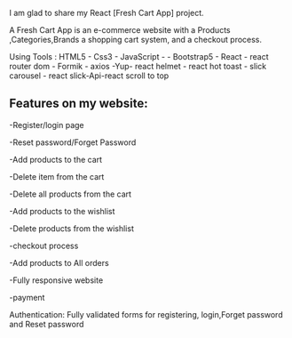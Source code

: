 
I am glad to share my React [Fresh Cart App] project.

A Fresh Cart App is an e-commerce website with a Products ,Categories,Brands a shopping cart system, and a checkout process.


Using Tools : HTML5 - Css3 - JavaScript -  - Bootstrap5 - React - react router dom - Formik - axios  -Yup- react helmet - react hot toast - slick carousel - react slick-Api-react scroll to top


Features on my website:
---------------------------
-Register/login page

-Reset password/Forget Password

-Add products to the cart

-Delete item from the cart

-Delete all products from the cart

-Add products to the wishlist

-Delete products from the wishlist

-checkout process 

-Add products to All orders

-Fully responsive website

-payment

Authentication: Fully validated forms for registering, login,Forget password and Reset password 


